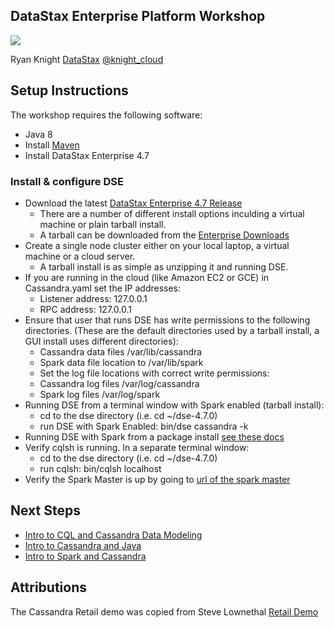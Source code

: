 ## DataStax Enterprise Platform Workshop

![](http://www.datastax.com/wp-content/themes/datastax-2014-08/images/common/logo.png)

Ryan Knight
[DataStax](http://datastax.com)
[@knight_cloud](https://twitter.com/knight_cloud)

## Setup Instructions

The workshop requires the following software:
* Java 8
* Install [Maven](https://maven.apache.org/download.cgi)
* Install DataStax Enterprise 4.7

### Install & configure DSE

* Download the latest [DataStax Enterprise 4.7 Release](www.datastax.com/downloads)
  * There are a number of different install options inculding a virtual machine or plain tarball install.
  * A tarball can be downloaded from the [Enterprise Downloads](http://downloads.datastax.com/enterprise/)
* Create a single node cluster either on your local laptop, a virtual machine or a cloud server.
  * A tarball install is as simple as unzipping it and running DSE.
* If you are running in the cloud (like Amazon EC2 or GCE) in Cassandra.yaml set the IP addresses:
  * Listener address: 127.0.0.1
  * RPC address: 127.0.0.1
* Ensure that user that runs DSE has write permissions to the following directories.  (These are the default directories used by a tarball install, a GUI install uses different directories):
  * Cassandra data files /var/lib/cassandra
  * Spark data file location to /var/lib/spark
  * Set the log file locations with correct write permissions:
  * Cassandra log files /var/log/cassandra
  * Spark log files /var/log/spark
* Running DSE from a terminal window with Spark enabled (tarball install):
  * cd to the dse directory (i.e. cd ~/dse-4.7.0)
  * run DSE with Spark Enabled:  bin/dse cassandra -k
* Running DSE with Spark from a package install [see these docs](http://docs.datastax.com/en/datastax_enterprise/4.6/datastax_enterprise/spark/sparkStart.html)
* Verify cqlsh is running.  In a separate terminal window:
  * cd to the dse directory (i.e. cd ~/dse-4.7.0)
  * run cqlsh:   bin/cqlsh localhost
* Verify the Spark Master is up by going to [url of the spark master](http://localhost:7080/)

## Next Steps

* [Intro to CQL and Cassandra Data Modeling](IntroCassandra/STOCK_CQL.md)
* [Intro to Cassandra and Java](CassandraJava/README.md)
* [Intro to Spark and Cassandra](IntroSparkCassandra/README.md)

## Attributions

The Cassandra Retail demo was copied from Steve Lownethal
[Retail Demo](https://github.com/slowenthal/retail)

